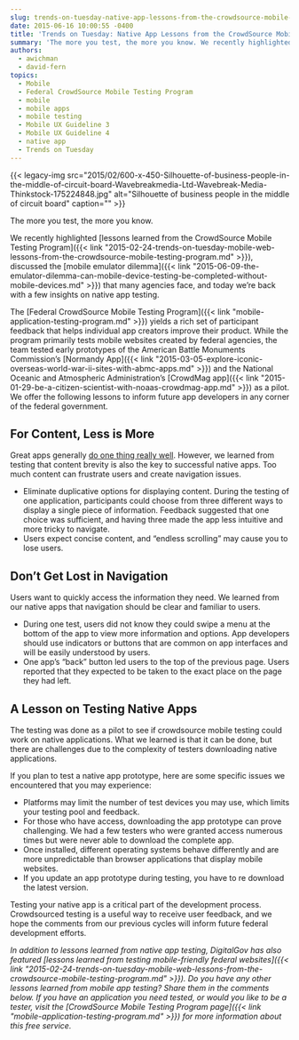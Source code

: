 ```yaml
---
slug: trends-on-tuesday-native-app-lessons-from-the-crowdsource-mobile-testing-program
date: 2015-06-16 10:00:55 -0400
title: 'Trends on Tuesday: Native App Lessons from the CrowdSource Mobile Testing Program'
summary: 'The more you test, the more you know. We recently highlighted lessons learned from the CrowdSource Mobile Testing Program, discussed the mobile emulator dilemma that many agencies face, and today we’re back with a few insights on native app testing. The Federal CrowdSource Mobile Testing Program yields a rich set of participant feedback that helps individual app'
authors:
  - awichman
  - david-fern
topics:
  - Mobile
  - Federal CrowdSource Mobile Testing Program
  - mobile
  - mobile apps
  - mobile testing
  - Mobile UX Guideline 3
  - Mobile UX Guideline 4
  - native app
  - Trends on Tuesday
---
```


{{< legacy-img src="2015/02/600-x-450-Silhouette-of-business-people-in-the-middle-of-circuit-board-Wavebreakmedia-Ltd-Wavebreak-Media-Thinkstock-175224848.jpg" alt="Silhouette of business people in the middle of circuit board" caption="" >}} 

The more you test, the more you know.

We recently highlighted [lessons learned from the CrowdSource Mobile Testing Program]({{< link "2015-02-24-trends-on-tuesday-mobile-web-lessons-from-the-crowdsource-mobile-testing-program.md" >}}), discussed the [mobile emulator dilemma]({{< link "2015-06-09-the-emulator-dilemma-can-mobile-device-testing-be-completed-without-mobile-devices.md" >}}) that many agencies face, and today we’re back with a few insights on native app testing.

The [Federal CrowdSource Mobile Testing Program]({{< link "mobile-application-testing-program.md" >}}) yields a rich set of participant feedback that helps individual app creators improve their product. While the program primarily tests mobile websites created by federal agencies, the team tested early prototypes of the American Battle Monuments Commission’s [Normandy App]({{< link "2015-03-05-explore-iconic-overseas-world-war-ii-sites-with-abmc-apps.md" >}}) and the National Oceanic and Atmospheric Administration’s [CrowdMag app]({{< link "2015-01-29-be-a-citizen-scientist-with-noaas-crowdmag-app.md" >}}) as a pilot. We offer the following lessons to inform future app developers in any corner of the federal government.

## For Content, Less is More

Great apps generally [do one thing really well](http://it-tna.com/2014/03/04/app-vs-application-lets-one-thing-really-really-well/). However, we learned from testing that content brevity is also the key to successful native apps. Too much content can frustrate users and create navigation issues.

  * Eliminate duplicative options for displaying content. During the testing of one application, participants could choose from three different ways to display a single piece of information. Feedback suggested that one choice was sufficient, and having three made the app less intuitive and more tricky to navigate.
  * Users expect concise content, and “endless scrolling” may cause you to lose users.

## Don’t Get Lost in Navigation

Users want to quickly access the information they need. We learned from our native apps that navigation should be clear and familiar to users.

  * During one test, users did not know they could swipe a menu at the bottom of the app to view more information and options. App developers should use indicators or buttons that are common on app interfaces and will be easily understood by users.
  * One app’s “back” button led users to the top of the previous page. Users reported that they expected to be taken to the exact place on the page they had left.

## A Lesson on Testing Native Apps

The testing was done as a pilot to see if crowdsource mobile testing could work on native applications. What we learned is that it can be done, but there are challenges due to the complexity of testers downloading native applications.

If you plan to test a native app prototype, here are some specific issues we encountered that you may experience:

  * Platforms may limit the number of test devices you may use, which limits your testing pool and feedback.
  * For those who have access, downloading the app prototype can prove challenging. We had a few testers who were granted access numerous times but were never able to download the complete app.
  * Once installed, different operating systems behave differently and are more unpredictable than browser applications that display mobile websites.
  * If you update an app prototype during testing, you have to re download the latest version.

Testing your native app is a critical part of the development process. Crowdsourced testing is a useful way to receive user feedback, and we hope the comments from our previous cycles will inform future federal development efforts.

_In addition to lessons learned from native app testing, DigitalGov has also featured [lessons learned from testing mobile-friendly federal websites]({{< link "2015-02-24-trends-on-tuesday-mobile-web-lessons-from-the-crowdsource-mobile-testing-program.md" >}}). Do you have any other lessons learned from mobile app testing? Share them in the comments below. If you have an application you need tested, or would you like to be a tester, visit the [CrowdSource Mobile Testing Program page]({{< link "mobile-application-testing-program.md" >}}) for more information about this free service._